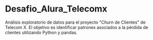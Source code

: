 # Desafio_Alura_Telecomx
Análisis exploratorio de datos para el proyecto "Churn de Clientes" de Telecom X. El objetivo es identificar patrones asociados a la pérdida de clientes utilizando Python y pandas.
